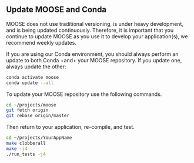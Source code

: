 ## Update MOOSE and Conda

MOOSE does not use traditional versioning, is under heavy development, and is being updated
continuously. Therefore, it is important that you continue to update MOOSE as you use it to develop your
application(s), we recommend weekly updates.

If you are using our Conda environment, you should always perform an update to both Conda +and+ your MOOSE repository. If you update one, always update the other:

```bash
conda activate moose
conda update --all
```

To update your MOOSE repository use the following commands.

```bash
cd ~/projects/moose
git fetch origin
git rebase origin/master
```

Then return to your application, re-compile, and test.

```bash
cd ~/projects/YourAppName
make clobberall
make -j4
./run_tests -j4
```

